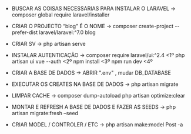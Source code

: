 - BUSCAR AS COISAS NECESSARIAS PARA INSTALAR O LARAVEL ->
composer global require laravel/installer 



- CRIAR O PROJECTO “blog” É O NOME ->
composer create-project --prefer-dist laravel/laravel:^7.0 blog



- CRIAR SV ->
php artisan serve



- INSTALAR AUTENTICAÇÃO ->
composer require laravel/ui:^2.4	<1º
php artisan ui vue --auth		<2º
npm install			<3º
npm run dev			<4º



- CRIAR A BASE DE DADOS ->
ABRIR ".env" , mudar DB_DATABASE



- EXECUTAR OS CREATES NA BASE DE DADOS ->
php artisan migrate



- LIMPAR CACHE ->
composer dump-autoload
php artisan optimize:clear



- MONTAR E REFRESH A BASE DE DADOS E FAZER AS SEEDS ->
php artisan migrate:fresh –seed



- CRIAR MODEL / CONTROLER / ETC ->
php artisan make:model Post -a
